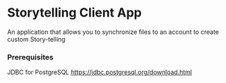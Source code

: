 # Storytelling Client App

An application that allows you to synchronize files to an account to create custom Story-telling

### Prerequisites

JDBC for PostgreSQL
https://jdbc.postgresql.org/download.html
